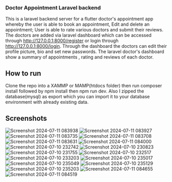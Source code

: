 ### Doctor Appointment Laravel backend

This is a laravel backend server for a flutter doctor's appointment app whereby the user is able to book an appointment, Edit and delete an appointment; User is able to rate various doctors and submit their reviews. The doctors are added via laravel dashboard which can be accessed through http://127.0.0.1:8000/register or login through http://127.0.0.1:8000/login. Through the dashboard the doctors can edit their profile picture, bio and set new passwords. The laravel doctor's dashboard show a summary of appointments , rating and reviews of each doctor.

## How to run
Clone the repo into a XAMMP or MAMP(htdocs folder) then run composer install followed by npm install then npm run dev. Also I zipped the database(mysql) as export which you can import it to your database environment with already existing data.

## Screenshots

![Screenshot 2024-07-11 083938](https://github.com/GisoreB/doctor-appointment-backend/assets/144854877/5cdeebf9-5776-4a44-8b40-e3d7b3e52df7)
![Screenshot 2024-07-11 083927](https://github.com/GisoreB/doctor-appointment-backend/assets/144854877/b73820ab-f3c1-4037-827e-0818568e817d)
![Screenshot 2024-07-11 083735](https://github.com/GisoreB/doctor-appointment-backend/assets/144854877/272531c8-4e0b-48d6-b6fa-dc8a8994ff07)
![Screenshot 2024-07-11 083708](https://github.com/GisoreB/doctor-appointment-backend/assets/144854877/2f88f7a0-c299-4b87-adaa-e1539de77dab)
![Screenshot 2024-07-11 083631](https://github.com/GisoreB/doctor-appointment-backend/assets/144854877/9837859f-44a0-4bb2-b189-1afa34c990d1)
![Screenshot 2024-07-11 084000](https://github.com/GisoreB/doctor-appointment-backend/assets/144854877/127c3a4e-c160-4bc8-8151-c57527177360)
![Screenshot 2024-07-10 232742](https://github.com/GisoreB/doctor-appointment-backend/assets/144854877/7c72b70f-c9e4-4d8a-94da-758c7569bd06)
![Screenshot 2024-07-10 230823](https://github.com/GisoreB/doctor-appointment-backend/assets/144854877/6019400d-0866-4892-a0e2-a2040868e52f)
![Screenshot 2024-07-10 231755](https://github.com/GisoreB/doctor-appointment-backend/assets/144854877/be876d4c-fbe7-42df-8d9b-a53d2fc94f03)
![Screenshot 2024-07-10 232517](https://github.com/GisoreB/doctor-appointment-backend/assets/144854877/e03dfc97-bbbe-488b-a200-58bf89213318)
![Screenshot 2024-07-10 233203](https://github.com/GisoreB/doctor-appointment-backend/assets/144854877/f83f4a9c-b99f-40c5-892a-a0a58ce0c33c)
![Screenshot 2024-07-10 235017](https://github.com/GisoreB/doctor-appointment-backend/assets/144854877/94893d02-a32a-45a9-afa5-daca56844c70)
![Screenshot 2024-07-10 235049](https://github.com/GisoreB/doctor-appointment-backend/assets/144854877/f034197a-0bb2-4b24-bb3f-cb98939cedf1)
![Screenshot 2024-07-10 235129](https://github.com/GisoreB/doctor-appointment-backend/assets/144854877/c363215e-2311-4971-83bb-c1b86d6ed418)
![Screenshot 2024-07-10 235203](https://github.com/GisoreB/doctor-appointment-backend/assets/144854877/9b5f875b-bdaa-486c-8ba5-43618a497cc7)
![Screenshot 2024-07-11 084655](https://github.com/GisoreB/doctor-appointment-backend/assets/144854877/af82a1b0-c16b-4e5a-bc7d-3fc71d1cd5de)
![Screenshot 2024-07-11 084519](https://github.com/GisoreB/doctor-appointment-backend/assets/144854877/f89b45e0-3506-4b3e-8315-cdc27291b987)

